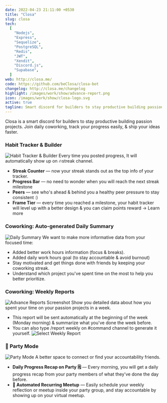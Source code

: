```yaml
---
date: 2022-04-23 21:11:00 +0530
title: "Closa"
slug: closa
tech:
  [
    "Nodejs",
    "Express",
    "Sequelize",
    "PostgreSQL",
    "Redis",
    "JWT",
    "Xendit",
    "Discord.js",
    "Supabase",
  ]
web: http://closa.me/
code: https://github.com/beClosa/closa-bot
changelog: http://closa.me/changelog
highlight: /images/work/show/advance-report.png
icon: /images/work/show/closa-logo.svg
active: true
tagline: Smart discord for builders to stay productive building passion projects.
---
```


Closa is a smart discord for builders to stay productive building passion projects.
Join daily coworking, track your progress easily, & ship your ideas faster.

### Habit Tracker & Builder

![Habit Tracker & Builder](/images/work/show/closa-habit-tracker.png)
Every time you posted progress, It will automatically show up on 🔥streak channel.

- **Streak Counter** — now your streak stands out as the top info of your tracker.
- **Progress Bar** — no need to wonder when you will reach the next streak milestone
- **Peers** — see who's ahead & behind you a healthy peer pressure to stay consistent :)
- **Frame Tier** — every time you reached a milestone, your habit tracker will level up with a better design & you can claim points reward → Learn more

### Coworking: Auto-generated Daily Summary

![Daily Summary](/images/work/show/closa-daily-summary.png)
We want to make more informative data from your focused time:

- Added better work hours information (focus & breaks).
- Added daily work hours goal (to stay accountable & avoid burnout)
- Stay motivated and get things done with friends by keeping your coworking streak.
- Understand which project you've spent time on the most to help you better prioritize.

### Coworking: Weekly Reports

![Advance Reports Screenshot](/images/work/show/advance-report.gif)
Show you detailed data about how you spent your time on your passion projects in a week.

- This report will be sent automatically at the beginning of the week (Monday morning) & summarize what you've done the week before.
- You can also type /report weekly on #command channel to generate it yourself.
  ![Select Weekly Report](/images/work/show/closa-select-weekly-report.png)

### 🥳 Party Mode

![Party Mode](/images/work/show/closa-party-mode.png)
A better space to connect or find your accountability friends.

- **Daily Progress Recap on Party 🗒️** — Every morning, you will get a daily progress recap from your party members of what they've done the day before.
- **👋 Automated Recurring Meetup** — Easily schedule your weekly reflection or meetup inside your party group, and stay accountable by showing up on your virtual meetup.
